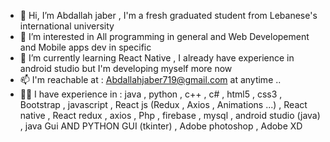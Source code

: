 - 👋 Hi, I’m Abdallah jaber , I'm a fresh graduated student from Lebanese's international university 
- 👀 I’m interested in All programming in general and Web Developement and Mobile apps dev in specific 
- 🌱 I’m currently learning React Native , I already have experience in android studio but I'm developing myself more now
- 📫 I'm reachable at : Abdallahjaber719@gmail.com at anytime .. 
- 💪🏾 I have experience in : java , python , c++ , c# , html5 , css3 , Bootstrap , javascript , React js (Redux , Axios , Animations ...) , React native , React redux , axios , Php , firebase ,
                             mysql , android studio (java) , java Gui AND PYTHON GUI (tkinter) , Adobe photoshop , Adobe XD

